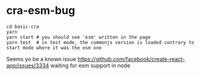 # cra-esm-bug

```
cd basic-cra
yarn
yarn start # you should see 'esm' written in the page
yarn test  # in test mode, the commonjs version is loaded contrary to start mode where it was the esm one
```

Seems yo be a known issue https://github.com/facebook/create-react-app/issues/3334 waiting for esm support in node
